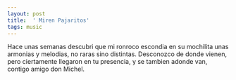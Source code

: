 ```yaml
---
layout: post
title:  ' Miren Pajaritos'
tags: music
---
```

Hace unas semanas descubri que mi ronroco
escondia en su mochilita unas armonias y melodias,
no raras sino distintas.
Desconozco de donde vienen,
pero ciertamente llegaron en tu presencia,
y se tambien adonde van,
contigo amigo don Michel.
